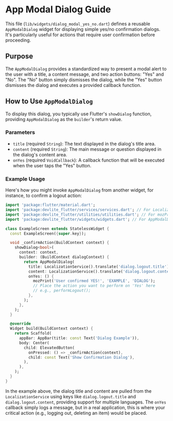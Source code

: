 # App Modal Dialog Guide

This file (`lib/widgets/dialog_modal_yes_no.dart`) defines a reusable `AppModalDialog` widget for displaying simple yes/no confirmation dialogs. It's particularly useful for actions that require user confirmation before proceeding.

## Purpose

The `AppModalDialog` provides a standardized way to present a modal alert to the user with a title, a content message, and two action buttons: "Yes" and "No". The "No" button simply dismisses the dialog, while the "Yes" button dismisses the dialog and executes a provided callback function.

## How to Use `AppModalDialog`

To display this dialog, you typically use Flutter's `showDialog` function, providing `AppModalDialog` as the `builder`'s return value.

### Parameters

- `title` (required `String`): The text displayed in the dialog's title area.
- `content` (required `String`): The main message or question displayed in the dialog's content area.
- `onYes` (required `VoidCallback`): A callback function that will be executed when the user taps the "Yes" button.

### Example Usage

Here's how you might invoke `AppModalDialog` from another widget, for instance, to confirm a logout action:

```dart
import 'package:flutter/material.dart';
import 'package:devlite_flutter/services/services.dart'; // For LocalizationService
import 'package:devlite_flutter/utilities/utilities.dart'; // For mozPrint
import 'package:devlite_flutter/widgets/widgets.dart'; // For AppModalDialog

class ExampleScreen extends StatelessWidget {
  const ExampleScreen({super.key});

  void _confirmAction(BuildContext context) {
    showDialog<bool>(
      context: context,
      builder: (BuildContext dialogContext) {
        return AppModalDialog(
          title: LocalizationService().translate('dialog.logout.title'), // Example using localized text
          content: LocalizationService().translate('dialog.logout.content'), // Example using localized text
          onYes: () {
            mozPrint('User confirmed YES!', 'EXAMPLE', 'DIALOG');
            // Place the action you want to perform on 'Yes' here
            // e.g., performLogout();
          },
        );
      },
    );
  }

  @override
  Widget build(BuildContext context) {
    return Scaffold(
      appBar: AppBar(title: const Text('Dialog Example')),
      body: Center(
        child: ElevatedButton(
          onPressed: () => _confirmAction(context),
          child: const Text('Show Confirmation Dialog'),
        ),
      ),
    );
  }
}
```

In the example above, the dialog title and content are pulled from the `LocalizationService` using keys like `dialog.logout.title` and `dialog.logout.content`, providing support for multiple languages. The `onYes` callback simply logs a message, but in a real application, this is where your critical action (e.g., logging out, deleting an item) would be placed.
